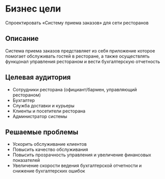 # Бизнес цели

Спроектировать «Систему приема заказов» для сети ресторанов

## Описание
Система приема заказов представляет из себя приложение которое помогает обслуживать гостей в ресторане, а также осуществлять функцонал управления рестораном и вести бухгалтерскую отчетность 

## Целевая аудитория
- Сотрудники ресторана (официант/бармен, управляющий рестораном)
- Бухгалтер
- Служба доставки и курьеры
- Клиенты и посетители ресторана
- Администратор системы

## Решаемые проблемы
- Ускорить обслуживание клиентов
- Повысить качество обслуживания
- Повысить прозрачность управления и увеличение финансовых показателей
- Увеличение скорости ведения бухгалтерской отчетности и снижение бухгалтерских ошибок
